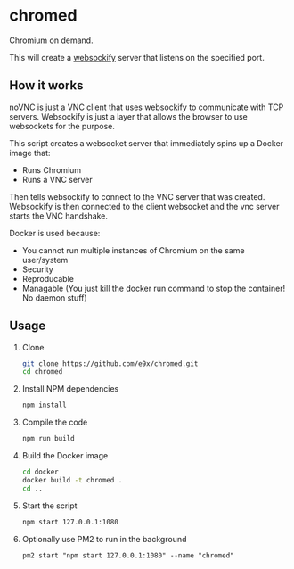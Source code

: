 # chromed

Chromium on demand.

This will create a [websockify](https://github.com/e9x/websockify) server that listens on the specified port.

## How it works

noVNC is just a VNC client that uses websockify to communicate with TCP servers. Websockify is just a layer that allows the browser to use websockets for the purpose.

This script creates a websocket server that immediately spins up a Docker image that:

- Runs Chromium
- Runs a VNC server

Then tells websockify to connect to the VNC server that was created. Websockify is then connected to the client websocket and the vnc server starts the VNC handshake.

Docker is used because:

- You cannot run multiple instances of Chromium on the same user/system
- Security
- Reproducable
- Managable (You just kill the docker run command to stop the container! No daemon stuff)

## Usage

1. Clone

   ```sh
   git clone https://github.com/e9x/chromed.git
   cd chromed
   ```

2. Install NPM dependencies

   ```sh
   npm install
   ```

3. Compile the code

   ```sh
   npm run build
   ```

4. Build the Docker image

   ```sh
   cd docker
   docker build -t chromed .
   cd ..
   ```

5. Start the script

   ```sh
   npm start 127.0.0.1:1080
   ```

6. Optionally use PM2 to run in the background

   ```
   pm2 start "npm start 127.0.0.1:1080" --name "chromed"
   ```
